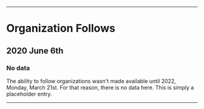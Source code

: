 
***

# Organization Follows

## 2020 June 6th

### No data

The ability to follow organizations wasn't made available until 2022, Monday, March 21st. For that reason, there is no data here. This is simply a placeholder entry.

***
